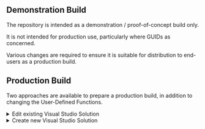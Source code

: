 ## Demonstration Build

The repository is intended as a demonstration / proof-of-concept build only.

It is not intended for production use, particularly where GUIDs as concerned.

Various changes are required to ensure it is suitable for distribution to end-users as a production build.

## Production Build

Two approaches are available to prepare a production build, in addition to changing the User-Defined Functions.

<details><summary>Edit existing Visual Studio Solution</summary>
<p>

* Search *ALL* solution and project file for GUIDs

* Change all GUIDs to newly-created values.

</p>
</details> 

<details><summary>Create new Visual Studio Solution</summary>
<p>

This is the preferred approach.

Start Visual Studio and select `Create a New Project`.

Select [`Blank Solution`](/SCREENSHOTS/VISUAL_STUDIO_NEW_BLANK_SOLUTION.png) as the Project Template.

https://learn.microsoft.com/en-us/visualstudio/get-started/tutorial-projects-solutions?view=vs-2022


</p>
</details> 




